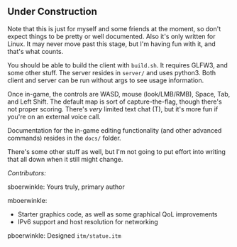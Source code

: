 
## Under Construction

Note that this is just for myself and some friends at the moment, so don't expect things to be pretty or well documented. Also it's only written for Linux. It may never move past this stage, but I'm having fun with it, and that's what counts.

You should be able to build the client with `build.sh`. It requires GLFW3, and some other stuff. The server resides in `server/` and uses python3. Both client and server can be run without args to see usage information.

Once in-game, the controls are WASD, mouse (look/LMB/RMB), Space, Tab, and Left Shift. The default map is sort of capture-the-flag, though there's not proper scoring. There's _very_ limited text chat (T), but it's more fun if you're on an external voice call.

Documentation for the in-game editing functionality (and other advanced commands) resides in the `docs/` folder.

There's some other stuff as well, but I'm not going to put effort into writing that all down when it still might change.

*Contributors:*

sboerwinkle: Yours truly, primary author

mboerwinkle:

- Starter graphics code, as well as some graphical QoL improvements
- IPv6 support and host resolution for networking

pboerwinkle: Designed `itm/statue.itm`
